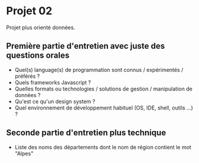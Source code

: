 # Projet 02

Projet plus orienté données.

## Première partie d'entretien avec juste des questions orales

* Quel(s) language(s) de programmation sont connus / expérimentés / préférés ?
* Quels frameworks Javascript ?
* Quelles formats ou technologies / solutions de gestion / manipulation de données ?
* Qu'est ce qu'un design system ?
* Quel environnement de développement habituel (OS, IDE, shell, outils ...) ?

## Seconde partie d'entretien plus technique

* Liste des noms des départements dont le nom de région contient le mot "Alpes"
